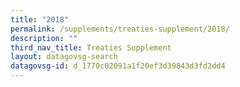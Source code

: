 ```yaml
---
title: "2018"
permalink: /supplements/treaties-supplement/2018/
description: ""
third_nav_title: Treaties Supplement
layout: datagovsg-search
datagovsg-id: d_1770c02091a1f20ef3d39843d3fd2dd4
---
```

